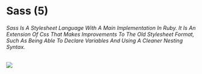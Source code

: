 # Sass (5)
###### Sass Is A Stylesheet Language With A Main Implementation In Ruby. It Is An Extension Of Css That Makes Improvements To The Old Stylesheet Format, Such As Being Able To Declare Variables And Using A Cleaner Nesting Syntax.

[![](https://sass-lang.com/assets/img/styleguide/seal-color-aef0354c.png)](http://www.tutorialsteacher.com/sass/sass-control-directives)
